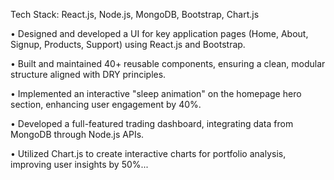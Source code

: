 Tech Stack: React.js, Node.js, MongoDB, Bootstrap, Chart.js                                                        

• Designed and developed a UI for key application pages (Home, About, Signup, Products, Support) using 
React.js and Bootstrap. 

• Built and maintained 40+ reusable components, ensuring a clean, modular structure aligned with DRY 
principles. 

• Implemented an interactive "sleep animation" on the homepage hero section, enhancing user engagement by 
40%. 

• Developed a full-featured trading dashboard, integrating data from MongoDB through Node.js APIs. 

• Utilized Chart.js to create interactive charts for portfolio analysis, improving user insights by 50%...  
